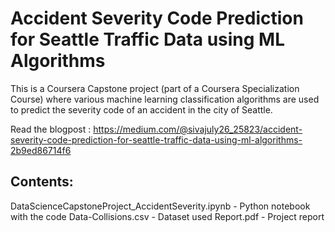 # Accident Severity Code Prediction for Seattle Traffic Data using ML Algorithms

This is a Coursera Capstone project (part of a Coursera Specialization Course) where various machine learning classification algorithms are 
used to predict the severity code of an accident in the city of Seattle. 

Read the blogpost : https://medium.com/@sivajuly26_25823/accident-severity-code-prediction-for-seattle-traffic-data-using-ml-algorithms-2b9ed86714f6

## Contents:
DataScienceCapstoneProject_AccidentSeverity.ipynb - Python notebook with the code
Data-Collisions.csv - Dataset used
Report.pdf - Project report
